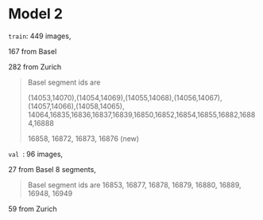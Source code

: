 # Model 2

`train`: 449 images,

167 from Basel

 282 from Zurich

> Basel segment ids are
>
> (14053,14070),(14054,14069),(14055,14068),(14056,14067),(14057,14066),(14058,14065), 14064,16835,16836,16837,16839,16850,16852,16854,16855,16882,16884,16888
>
> 16858, 16872, 16873, 16876  (new)

`val `: 96 images,

27 from Basel 8 segments, 

> Basel segment ids are
> 16853, 16877, 16878, 16879, 16880, 16889, 16948, 16949

59 from Zurich








